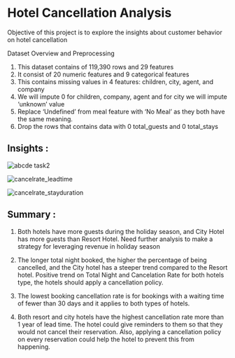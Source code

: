 # Hotel Cancellation Analysis
Objective of this project is to explore the insights about customer behavior on hotel cancellation 

Dataset Overview and Preprocessing 
1. This dataset contains of 119,390 rows and 29 features
2. It consist of 20 numeric features and 9 categorical features
3. This contains missing values in 4 features: children, city, agent, and company
4. We will impute 0 for children, company, agent and for city we will impute ‘unknown’ value
5. Replace ‘Undefined’ from meal feature with ‘No Meal’ as they both have the same meaning.
6. Drop the rows that contains data with 0 total_guests and 0 total_stays


## Insights :

![abcde task2](https://user-images.githubusercontent.com/106853320/185884857-5d7058c9-03fd-4020-911f-026c8234e4a5.png)


![cancelrate_leadtime](https://user-images.githubusercontent.com/106853320/185884870-377b823e-23a5-463e-a431-9ae560b2d5ce.png)


![cancelrate_stayduration](https://user-images.githubusercontent.com/106853320/185884889-257ef780-3798-456c-bac6-daef94c3ce4e.png)

## Summary :
1. Both hotels have more guests during the holiday season, and City Hotel has more guests than Resort Hotel. Need further analysis to make a strategy for leveraging revenue in holiday season

2. The longer total night booked, the higher the percentage of being cancelled, and the City hotel has a steeper trend compared to the Resort hotel. Positive trend on Total Night and Cancelation Rate for both hotels type, the hotels should apply a cancellation policy.
 
3. The lowest booking cancellation rate is for bookings with a waiting time of fewer than 30 days and it applies to both types of hotels.

4. Both resort and city hotels have the highest cancellation rate more than 1 year of lead time. The hotel could give reminders to them so that they would not cancel their reservation. Also, applying a cancellation policy on every reservation could help the hotel to prevent this from happening.

